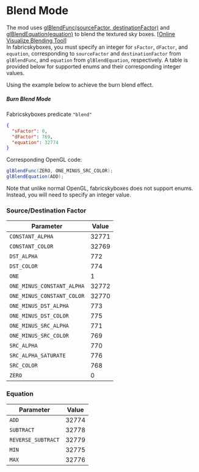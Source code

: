# Blend Mode
The mod uses [glBlendFunc(sourceFactor, destinationFactor)](https://www.khronos.org/registry/OpenGL-Refpages/gl4/html/glBlendFunc.xhtml) and [glBlendEquation(equation)](https://www.khronos.org/registry/OpenGL-Refpages/gl4/html/glBlendEquation.xhtml) to blend the textured sky boxes.
[[Online Visualize Blending Tool](https://www.andersriggelsen.dk/glblendfunc.php)]  
In fabricskyboxes, you must specify an integer for `sFactor`, `dFactor`, and `equation`, corresponding to `sourceFactor` and `destinationFactor` from `glBlendFunc`, and `equation` from `glBlendEquation`, respectively. A table is provided below for supported enums and their corresponding integer values.

Using the example below to achieve the burn blend effect.

##### Burn Blend Mode
Fabricskyboxes predicate `"blend"`
```json
{
  "sFactor": 0,
  "dFactor": 769,
  "equation": 32774
}
```

Corresponding OpenGL code:  
```java
glBlendFunc(ZERO, ONE_MINUS_SRC_COLOR);
glBlendEquation(ADD);
```
Note that unlike normal OpenGL, fabricskyboxes does not support enums. Instead, you will need to specify an integer value.


### Source/Destination Factor
| Parameter                  | Value |
|----------------------------|-------|
| `CONSTANT_ALPHA`           | 32771 |
| `CONSTANT_COLOR`           | 32769 |
| `DST_ALPHA`                | 772   |
| `DST_COLOR`                | 774   |
| `ONE`                      | 1     |
| `ONE_MINUS_CONSTANT_ALPHA` | 32772 |
| `ONE_MINUS_CONSTANT_COLOR` | 32770 |
| `ONE_MINUS_DST_ALPHA`      | 773   |
| `ONE_MINUS_DST_COLOR`      | 775   |
| `ONE_MINUS_SRC_ALPHA`      | 771   |
| `ONE_MINUS_SRC_COLOR`      | 769   |
| `SRC_ALPHA`                | 770   |
| `SRC_ALPHA_SATURATE`       | 776   |
| `SRC_COLOR`                | 768   |
| `ZERO`                     | 0     |

### Equation
| Parameter          | Value |
|--------------------|-------|
| `ADD`              | 32774 |
| `SUBTRACT`         | 32778 |
| `REVERSE_SUBTRACT` | 32779 |
| `MIN`              | 32775 |
| `MAX`              | 32776 |

